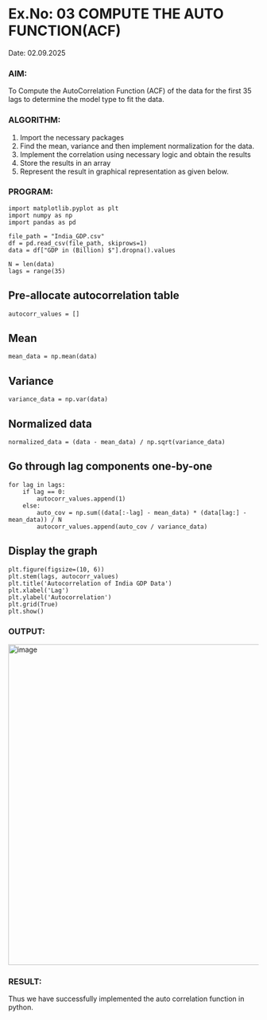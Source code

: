 # Ex.No: 03   COMPUTE THE AUTO FUNCTION(ACF)
Date: 02.09.2025

### AIM:
To Compute the AutoCorrelation Function (ACF) of the data for the first 35 lags to determine the model
type to fit the data.
### ALGORITHM:
1. Import the necessary packages
2. Find the mean, variance and then implement normalization for the data.
3. Implement the correlation using necessary logic and obtain the results
4. Store the results in an array
5. Represent the result in graphical representation as given below.
### PROGRAM:

```
import matplotlib.pyplot as plt
import numpy as np
import pandas as pd

file_path = "India_GDP.csv"  
df = pd.read_csv(file_path, skiprows=1) 
data = df["GDP in (Billion) $"].dropna().values 

N = len(data)
lags = range(35)
```

## Pre-allocate autocorrelation table
```
autocorr_values = []
```

## Mean
```
mean_data = np.mean(data)
```

## Variance
```
variance_data = np.var(data)
```

## Normalized data
```
normalized_data = (data - mean_data) / np.sqrt(variance_data)
```

## Go through lag components one-by-one
```
for lag in lags:
    if lag == 0:
        autocorr_values.append(1)
    else:
        auto_cov = np.sum((data[:-lag] - mean_data) * (data[lag:] - mean_data)) / N
        autocorr_values.append(auto_cov / variance_data)
```

## Display the graph
```
plt.figure(figsize=(10, 6))
plt.stem(lags, autocorr_values)
plt.title('Autocorrelation of India GDP Data')
plt.xlabel('Lag')
plt.ylabel('Autocorrelation')
plt.grid(True)
plt.show()
```

### OUTPUT:

<img width="1091" height="644" alt="image" src="https://github.com/user-attachments/assets/b5741760-10fd-49d6-947c-11477fce56f8" />


### RESULT:

Thus we have successfully implemented the auto correlation function in python.
